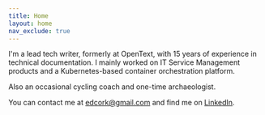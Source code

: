 ```yaml
---
title: Home
layout: home
nav_exclude: true
---
```


I'm a lead tech writer, formerly at OpenText, with 15 years of experience in technical documentation. I mainly worked on IT Service Management products and a Kubernetes-based container orchestration platform.

Also an occasional cycling coach and one-time archaeologist.

You can contact me at <a href= "mailto: edcork@gmail.com">edcork@gmail.com</a> and find me on <a href= "https://www.linkedin.com/in/edwardcork">LinkedIn</a>.